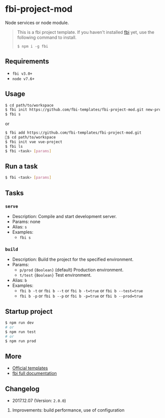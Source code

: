 # fbi-project-mod
Node services or node module.

> This is a fbi project template. If you haven't installed [fbi](https://github.com/AlloyTeam/fbi) yet, use the following command to install.
>
> `$ npm i -g fbi`
## Requirements
- `fbi v3.0+`
- `node v7.6+`

## Usage
```bash
$ cd path/to/workspace
$ fbi init https://github.com/fbi-templates/fbi-project-mod.git new-project  
$ fbi s                      
```

or

```bash
$ fbi add https://github.com/fbi-templates/fbi-project-mod.git
$ cd path/to/workspace
$ fbi init vue vue-project
$ fbi ls 
$ fbi <task> [params]
```

## Run a task
```bash
$ fbi <task> [params]
```

## Tasks

### `serve`
- Description: Compile and start development server.
- Params: none
- Alias: `s`
- Examples:
  - `fbi s`

### `build`
- Description: Build the project for the specified environment.
- Params:
  - `p/prod` `{Boolean}` (default) Production environment.
  - `t/test` `{Boolean}` Test environment.
- Alias: `b`
- Examples:
  - `fbi b -t` or `fbi b --t` or `fbi b -t=true` or `fbi b --test=true`
  - `fbi b -p` or `fbi b --p` or `fbi b -p=true` or `fbi b --prod=true`

<!-- ## Peel off from fbi -->
## Startup project
```bash
$ npm run dev
# or
$ npm run test
# or
$ npm run prod
```
## More
- [Official templates](https://github.com/fbi-templates)
- [fbi full documentation](https://neikvon.gitbooks.io/fbi/content/)

## Changelog

- 2017.12.07  (Version: `2.0.0`)
1. Improvements: build performance, use of configuration